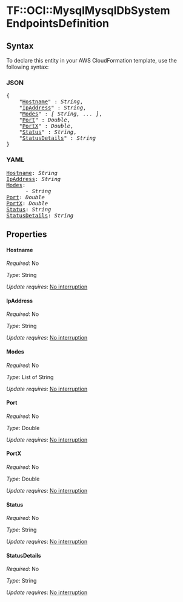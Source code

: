 # TF::OCI::MysqlMysqlDbSystem EndpointsDefinition

## Syntax

To declare this entity in your AWS CloudFormation template, use the following syntax:

### JSON

<pre>
{
    "<a href="#hostname" title="Hostname">Hostname</a>" : <i>String</i>,
    "<a href="#ipaddress" title="IpAddress">IpAddress</a>" : <i>String</i>,
    "<a href="#modes" title="Modes">Modes</a>" : <i>[ String, ... ]</i>,
    "<a href="#port" title="Port">Port</a>" : <i>Double</i>,
    "<a href="#portx" title="PortX">PortX</a>" : <i>Double</i>,
    "<a href="#status" title="Status">Status</a>" : <i>String</i>,
    "<a href="#statusdetails" title="StatusDetails">StatusDetails</a>" : <i>String</i>
}
</pre>

### YAML

<pre>
<a href="#hostname" title="Hostname">Hostname</a>: <i>String</i>
<a href="#ipaddress" title="IpAddress">IpAddress</a>: <i>String</i>
<a href="#modes" title="Modes">Modes</a>: <i>
      - String</i>
<a href="#port" title="Port">Port</a>: <i>Double</i>
<a href="#portx" title="PortX">PortX</a>: <i>Double</i>
<a href="#status" title="Status">Status</a>: <i>String</i>
<a href="#statusdetails" title="StatusDetails">StatusDetails</a>: <i>String</i>
</pre>

## Properties

#### Hostname

_Required_: No

_Type_: String

_Update requires_: [No interruption](https://docs.aws.amazon.com/AWSCloudFormation/latest/UserGuide/using-cfn-updating-stacks-update-behaviors.html#update-no-interrupt)

#### IpAddress

_Required_: No

_Type_: String

_Update requires_: [No interruption](https://docs.aws.amazon.com/AWSCloudFormation/latest/UserGuide/using-cfn-updating-stacks-update-behaviors.html#update-no-interrupt)

#### Modes

_Required_: No

_Type_: List of String

_Update requires_: [No interruption](https://docs.aws.amazon.com/AWSCloudFormation/latest/UserGuide/using-cfn-updating-stacks-update-behaviors.html#update-no-interrupt)

#### Port

_Required_: No

_Type_: Double

_Update requires_: [No interruption](https://docs.aws.amazon.com/AWSCloudFormation/latest/UserGuide/using-cfn-updating-stacks-update-behaviors.html#update-no-interrupt)

#### PortX

_Required_: No

_Type_: Double

_Update requires_: [No interruption](https://docs.aws.amazon.com/AWSCloudFormation/latest/UserGuide/using-cfn-updating-stacks-update-behaviors.html#update-no-interrupt)

#### Status

_Required_: No

_Type_: String

_Update requires_: [No interruption](https://docs.aws.amazon.com/AWSCloudFormation/latest/UserGuide/using-cfn-updating-stacks-update-behaviors.html#update-no-interrupt)

#### StatusDetails

_Required_: No

_Type_: String

_Update requires_: [No interruption](https://docs.aws.amazon.com/AWSCloudFormation/latest/UserGuide/using-cfn-updating-stacks-update-behaviors.html#update-no-interrupt)

